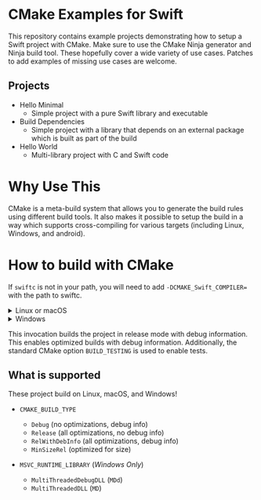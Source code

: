 # CMake Examples for Swift

This repository contains example projects demonstrating how to setup a Swift project with CMake.  Make sure to use the CMake Ninja generator and Ninja build tool. These hopefully cover a wide variety of use cases.  Patches to add examples of missing use cases are welcome.

## Projects
- Hello Minimal
  * Simple project with a pure Swift library and executable
- Build Dependencies
  * Simple project with a library that depends on an external package which is built as part of the build
- Hello World
  * Multi-library project with C and Swift code

# Why Use This

CMake is a meta-build system that allows you to generate the build rules using different build tools. It also makes it possible to setup the build in a way which supports cross-compiling for various targets (including Linux, Windows, and android).

# How to build with CMake

If `swiftc` is not in your path, you will need to add `-DCMAKE_Swift_COMPILER=`
with the path to swiftc.

<details>
  <summary>Linux or macOS</summary>


```bash
cmake -B build -D CMAKE_BUILD_TYPE=RelWithDebInfo -D BUILD_TESTING=YES -G Ninja -S .
ninja -C build
ninja -C build test
```
</details>

<details>
  <summary>Windows</summary>

> **NOTE:** we must build with the Release configuration on Windows as the Swift runtime
> in debug configuration is not distributed with the standard toolchain.  MSVCRT cannot
> be used in different configurations in the same process, and will result in runtime
> failures.

```cmd
set SWIFTFLAGS=-sdk %SDKROOT%
cmake -B build -D CMAKE_BUILD_TYPE=Release -D BUILD_TESTING=YES -G Ninja -S .
ninja -C build
ninja -C build test
```
</details>

This invocation builds the project in release mode with debug information.  This
enables optimized builds with debug information.  Additionally, the standard
CMake option `BUILD_TESTING` is used to enable tests.

## What is supported

These project build on Linux, macOS, and Windows!

- `CMAKE_BUILD_TYPE`
  * `Debug` (no optimizations, debug info)
  * `Release` (all optimizations, no debug info)
  * `RelWithDebInfo` (all optimizations, debug info)
  * `MinSizeRel` (optimized for size)

- `MSVC_RUNTIME_LIBRARY` (*Windows Only*)
  * `MultiThreadedDebugDLL` (`MDd`)
  * `MultiThreadedDLL` (`MD`)

